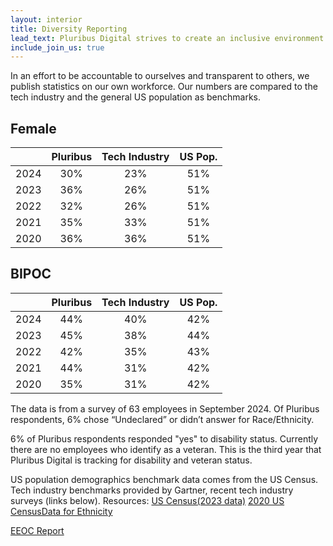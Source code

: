 ```yaml
---
layout: interior
title: Diversity Reporting
lead_text: Pluribus Digital strives to create an inclusive environment for all people in order to build a diverse and talented workforce.
include_join_us: true
---
```


 In an effort to be accountable to ourselves and transparent to others, we publish statistics on our own workforce. Our numbers are compared to the tech industry and the general US population as benchmarks.
 
## Female

|      |        Pluribus | Tech Industry | US Pop. |
|------|:-----------------:|:---------: | :---------: |
| 2024 |        30%      | 23%           | 51%     |
| 2023 |        36%      | 26%           | 51%     |
| 2022 |        32%      | 26%           | 51%     |
| 2021 |        35%      | 33%           | 51%     |
| 2020 | 36%             | 36%           | 51%     |


## BIPOC

|      |        Pluribus | Tech Industry | US Pop. |
|------|:-----------------:|:---------: | :---------: |
| 2024 | 44%             | 40%           | 42%     |
| 2023 | 45%             | 38%           | 44%     |
| 2022 | 42%             | 35%           | 43%     |
| 2021 | 44%             | 31%           | 42%     |
| 2020 | 35%             | 31%           | 42%     |


The data is from a survey of 63 employees in September 2024. Of Pluribus respondents, 6% chose “Undeclared” or didn’t answer for Race/Ethnicity.

6% of Pluribus respondents responded "yes" to disability status. Currently there are no employees who identify as a veteran. This is the third year that Pluribus Digital is tracking for disability and veteran status.

US population demographics benchmark data comes from the US Census. Tech industry benchmarks provided by Gartner, recent tech industry surveys (links below).
Resources:
[US Census(2023 data)](https://www.census.gov/data/tables/2023/demo/age-and-sex/2023-age-sex-composition.html) 
[2020 US CensusData for Ethnicity](https://www.census.gov/programs-surveys/decennial-census/decade/2020/2020-census-results.html) 

[EEOC Report](https://www.eeoc.gov/special-report/high-tech-low-inclusion-diversity-high-tech-workforce-and-sector-2014-2022)